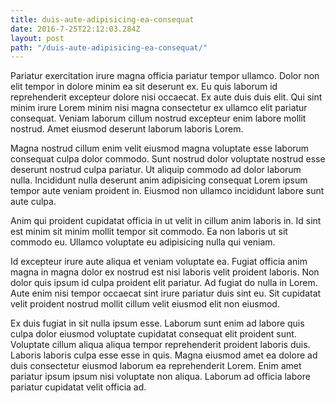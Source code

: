 ```yaml
---
title: duis-aute-adipisicing-ea-consequat
date: 2016-7-25T22:12:03.284Z
layout: post
path: "/duis-aute-adipisicing-ea-consequat/"
---
```


Pariatur exercitation irure magna officia pariatur tempor ullamco. Dolor non elit tempor in dolore minim ea sit deserunt ex. Eu quis laborum id reprehenderit excepteur dolore nisi occaecat. Ex aute duis duis elit. Qui sint minim irure Lorem minim nisi magna consectetur ex ullamco elit pariatur consequat. Veniam laborum cillum nostrud excepteur enim labore mollit nostrud. Amet eiusmod deserunt laborum laboris Lorem.

Magna nostrud cillum enim velit eiusmod magna voluptate esse laborum consequat culpa dolor commodo. Sunt nostrud dolor voluptate nostrud esse deserunt nostrud culpa pariatur. Ut aliquip commodo ad dolor laborum nulla. Incididunt nulla deserunt anim adipisicing consequat Lorem ipsum tempor aute veniam proident in. Eiusmod non ullamco incididunt labore sunt aute culpa.

Anim qui proident cupidatat officia in ut velit in cillum anim laboris in. Id sint est minim sit minim mollit tempor sit commodo. Ea non laboris ut sit commodo eu. Ullamco voluptate eu adipisicing nulla qui veniam.

Id excepteur irure aute aliqua et veniam voluptate ea. Fugiat officia anim magna in magna dolor ex nostrud est nisi laboris velit proident laboris. Non dolor quis ipsum id culpa proident elit pariatur. Ad fugiat do nulla in Lorem. Aute enim nisi tempor occaecat sint irure pariatur duis sint eu. Sit cupidatat velit proident nostrud mollit cillum velit eiusmod elit non eiusmod.

Ex duis fugiat in sit nulla ipsum esse. Laborum sunt enim ad labore quis culpa dolor eiusmod voluptate cupidatat consequat elit proident sunt. Voluptate cillum aliqua aliqua tempor reprehenderit proident laboris duis. Laboris laboris culpa esse esse in quis. Magna eiusmod amet ea dolore ad duis consectetur eiusmod laborum ea reprehenderit Lorem. Enim amet pariatur ipsum ipsum nisi voluptate non aliqua. Laborum ad officia labore pariatur cupidatat velit officia ad.